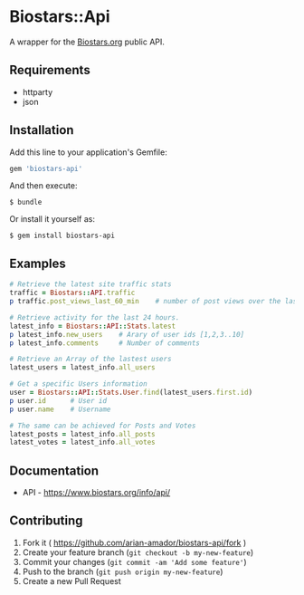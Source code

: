# Biostars::Api

A wrapper for the [Biostars.org](https://www.biostars.org/) public API.

## Requirements
* httparty
* json

## Installation

Add this line to your application's Gemfile:

```ruby
gem 'biostars-api'
```

And then execute:

    $ bundle

Or install it yourself as:

    $ gem install biostars-api

## Examples

```ruby
# Retrieve the latest site traffic stats
traffic = Biostars::API.traffic
p traffic.post_views_last_60_min    # number of post views over the last hour

# Retrieve activity for the last 24 hours.
latest_info = Biostars::API::Stats.latest
p latest_info.new_users    # Arary of user ids [1,2,3..10]
p latest_info.comments     # Number of comments

# Retrieve an Array of the lastest users
latest_users = latest_info.all_users

# Get a specific Users information
user = Biostars::API::Stats.User.find(latest_users.first.id)
p user.id      # User id
p user.name    # Username

# The same can be achieved for Posts and Votes
latest_posts = latest_info.all_posts
latest_votes = latest_info.all_votes
```

## Documentation

* API - https://www.biostars.org/info/api/

## Contributing

1. Fork it ( https://github.com/arian-amador/biostars-api/fork )
2. Create your feature branch (`git checkout -b my-new-feature`)
3. Commit your changes (`git commit -am 'Add some feature'`)
4. Push to the branch (`git push origin my-new-feature`)
5. Create a new Pull Request
